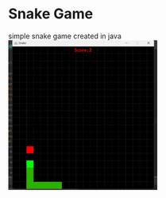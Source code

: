 # Snake Game
simple snake game created in java
<img src="/Snake-game.gif" alt="Alt text" 
     style=" width: 300px; display: inline-block;"
     >
